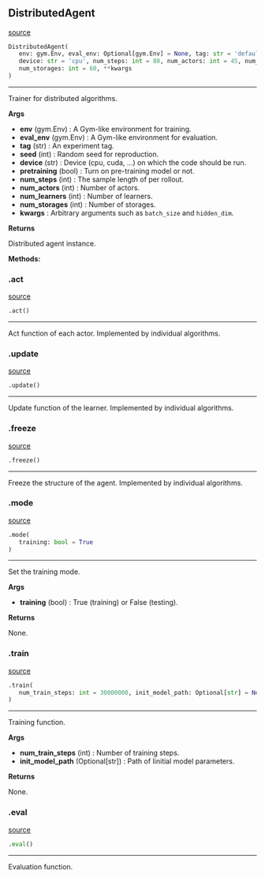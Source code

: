 #


## DistributedAgent
[source](https://github.com/RLE-Foundation/rllte/blob/main/rllte/common/distributed_agent.py/#L148)
```python 
DistributedAgent(
   env: gym.Env, eval_env: Optional[gym.Env] = None, tag: str = 'default', seed: int = 1,
   device: str = 'cpu', num_steps: int = 80, num_actors: int = 45, num_learners: int = 4,
   num_storages: int = 60, **kwargs
)
```


---
Trainer for distributed algorithms.


**Args**

* **env** (gym.Env) : A Gym-like environment for training.
* **eval_env** (gym.Env) : A Gym-like environment for evaluation.
* **tag** (str) : An experiment tag.
* **seed** (int) : Random seed for reproduction.
* **device** (str) : Device (cpu, cuda, ...) on which the code should be run.
* **pretraining** (bool) : Turn on pre-training model or not.
* **num_steps** (int) : The sample length of per rollout.
* **num_actors** (int) : Number of actors.
* **num_learners** (int) : Number of learners.
* **num_storages** (int) : Number of storages.
* **kwargs**  : Arbitrary arguments such as `batch_size` and `hidden_dim`.


**Returns**

Distributed agent instance.


**Methods:**


### .act
[source](https://github.com/RLE-Foundation/rllte/blob/main/rllte/common/distributed_agent.py/#L240)
```python
.act()
```

---
Act function of each actor. Implemented by individual algorithms.

### .update
[source](https://github.com/RLE-Foundation/rllte/blob/main/rllte/common/distributed_agent.py/#L244)
```python
.update()
```

---
Update function of the learner. Implemented by individual algorithms.

### .freeze
[source](https://github.com/RLE-Foundation/rllte/blob/main/rllte/common/distributed_agent.py/#L248)
```python
.freeze()
```

---
Freeze the structure of the agent. Implemented by individual algorithms.

### .mode
[source](https://github.com/RLE-Foundation/rllte/blob/main/rllte/common/distributed_agent.py/#L252)
```python
.mode(
   training: bool = True
)
```

---
Set the training mode.


**Args**

* **training** (bool) : True (training) or False (testing).


**Returns**

None.

### .train
[source](https://github.com/RLE-Foundation/rllte/blob/main/rllte/common/distributed_agent.py/#L265)
```python
.train(
   num_train_steps: int = 30000000, init_model_path: Optional[str] = None
)
```

---
Training function.


**Args**

* **num_train_steps** (int) : Number of training steps.
* **init_model_path** (Optional[str]) : Path of Iinitial model parameters.


**Returns**

None.

### .eval
[source](https://github.com/RLE-Foundation/rllte/blob/main/rllte/common/distributed_agent.py/#L413)
```python
.eval()
```

---
Evaluation function.

